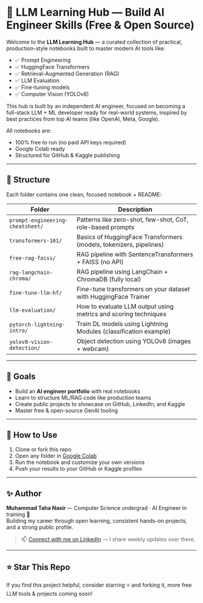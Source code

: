 # 🧠 LLM Learning Hub — Build AI Engineer Skills (Free & Open Source)

Welcome to the **LLM Learning Hub** — a curated collection of practical, production-style notebooks built to master modern AI tools like:

- ✅ Prompt Engineering
- ✅ HuggingFace Transformers
- ✅ Retrieval-Augmented Generation (RAG)
- ✅ LLM Evaluation
- ✅ Fine-tuning models
- ✅ Computer Vision (YOLOv8)

This hub is built by an independent AI engineer, focused on becoming a full-stack LLM + ML developer ready for real-world systems, inspired by best practices from top AI teams (like OpenAI, Meta, Google).

All notebooks are:
- 100% free to run (no paid API keys required)
- Google Colab ready
- Structured for GitHub & Kaggle publishing

---

## 📂 Structure
Each folder contains one clean, focused notebook + README:

| Folder | Description |
|--------|-------------|
| `prompt-engineering-cheatsheet/` | Patterns like zero-shot, few-shot, CoT, role-based prompts |
| `transformers-101/` | Basics of HuggingFace Transformers (models, tokenizers, pipelines) |
| `free-rag-faiss/` | RAG pipeline with SentenceTransformers + FAISS (no API) |
| `rag-langchain-chroma/` | RAG pipeline using LangChain + ChromaDB (fully local) |
| `fine-tune-llm-hf/` | Fine-tune transformers on your dataset with HuggingFace Trainer |
| `llm-evaluation/` | How to evaluate LLM output using metrics and scoring techniques |
| `pytorch-lightning-intro/` | Train DL models using Lightning Modules (classification example) |
| `yolov8-vision-detection/` | Object detection using YOLOv8 (images + webcam) |

---

## 🚀 Goals
- Build an **AI engineer portfolio** with real notebooks
- Learn to structure ML/RAG code like production teams
- Create public projects to showcase on GitHub, LinkedIn, and Kaggle
- Master free & open-source GenAI tooling

---

## 🔧 How to Use
1. Clone or fork this repo
2. Open any folder in [Google Colab](https://colab.research.google.com)
3. Run the notebook and customize your own versions
4. Push your results to your GitHub or Kaggle profiles

---

## ✨ Author
**Muhammad Taha Nasir** — Computer Science undergrad · AI Engineer in training 🚀  
Building my career through open learning, consistent hands-on projects, and a strong public profile.

> 📫 [Connect with me on LinkedIn](https://linkedin.com/in/muhammadtahanasir) — I share weekly updates over there.

---

## ⭐️ Star This Repo
If you find this project helpful, consider starring ⭐️ and forking it, more free LLM tools & projects coming soon!
